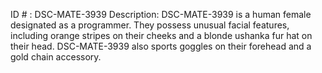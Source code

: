 ID # : DSC-MATE-3939
Description: DSC-MATE-3939 is a human female designated as a programmer. They possess unusual facial features, including orange stripes on their cheeks and a blonde ushanka fur hat on their head. DSC-MATE-3939 also sports goggles on their forehead and a gold chain accessory. 